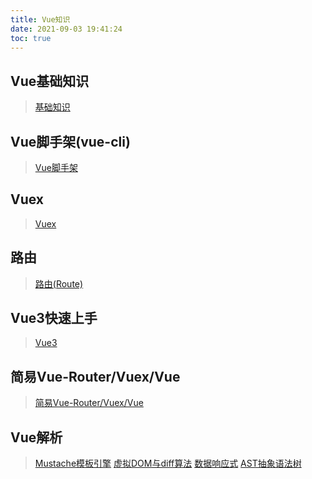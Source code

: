```yaml
---
title: Vue知识
date: 2021-09-03 19:41:24
toc: true
---
```


## Vue基础知识
>[基础知识](/All/frame/vue/basic "基础知识")

## Vue脚手架(vue-cli)
>[Vue脚手架](/All/frame/vue/cli "脚手架")

## Vuex
>[Vuex](/All/frame/vue/Vuex "Vuex")

## 路由
>[路由(Route)](/All/frame/vue/Route "路由")

## Vue3快速上手
>[Vue3](/All/frame/vue/vue3 "vue3")

## 简易Vue-Router/Vuex/Vue
>[简易Vue-Router/Vuex/Vue](/All/frame/vue/write "手写简易Vue/Router/Vuex")

## Vue解析
>[Mustache模板引擎](/All/frame/vue/vue_analysis/mustache "Mustache")
>[虚拟DOM与diff算法](/All/frame/vue/vue_analysis/snabbdom "snabbdom")
>[数据响应式](/All/frame/vue/vue_analysis/reactive "dataReactive")
>[AST抽象语法树](/All/frame/vue/vue_analysis/ast "Abstract Syntax Tree")

